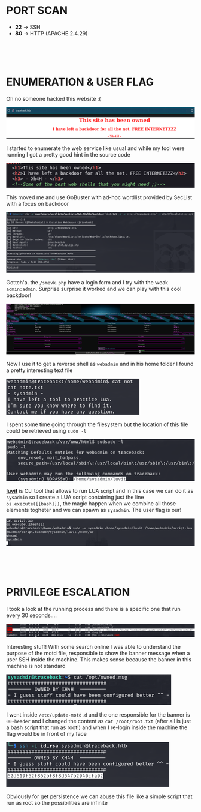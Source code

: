 # PORT SCAN
* **22** &#8594; SSH
* **80** &#8594; HTTP (APACHE 2.4.29)


<br><br><br>

# ENUMERATION & USER FLAG
Oh no someone hacked this website :(

![8ed5b871ee77583d822986ad638f887d.png](img/8ed5b871ee77583d822986ad638f887d.png)

I started to enumerate the web service like usual and while my tool were running I got a pretty good hint in the source code

![4fdf2df43a572098dae3baf23469f609.png](img/4fdf2df43a572098dae3baf23469f609.png)

This moved me and use GoBuster with ad-hoc wordlist provided by SecList with a focus on backdoor

![c18143cbaa606197fabc55fa42d103a3.png](img/c18143cbaa606197fabc55fa42d103a3.png)

Gottch'a. the `/smevk.php` have a login form and I try with the weak `admin:admin`. Surprise surprise it worked and we can play with this cool backdoor!

![8c802ce91b0be575651609785ce08bd4.png](img/8c802ce91b0be575651609785ce08bd4.png)

Now I use it to get a reverse shell as `webadmin` and in his home folder I found a pretty interesting text file

![c4d212daaeee40fdc29288293fd977b0.png](img/c4d212daaeee40fdc29288293fd977b0.png)

I spent some time going through the filesystem but the location of this file could be retrieved using `sudo -l`

![f4c65b1eec9c27ce1b76d8bc2da632f2.png](img/f4c65b1eec9c27ce1b76d8bc2da632f2.png)

**<u>luvit</u>** is CLI tool that allows to run LUA script and in this case we can do it as `sysadmin` so I create a LUA script containing just the line `os.execute([[bash]])`, the magic happen when we combine all those elements togheter and we can spawn as `sysadmin`. The user flag is our!

![ba0d1668393f6384f4c1b8eaf9ec3df7.png](img/ba0d1668393f6384f4c1b8eaf9ec3df7.png)



<br><br><br>

# PRIVILEGE ESCALATION

I took a look at the running process and there is a specific one that run every 30 seconds....

![e087e9bc92e94ecafa38f49badfd6dde.png](img/e087e9bc92e94ecafa38f49badfd6dde.png)

Interesting stuff! With some search online I was able to understand the purpose of the motd file, responsible to show the banner message when a user SSH inside the machine. This makes sense because the banner in this machine is not standard

![a4c82ce6ff9e2d875af26770fbd68aa1.png](img/a4c82ce6ff9e2d875af26770fbd68aa1.png)

I went inside `/etc/update-motd.d` and the one responsible for the banner is `00-header` and I changed the content as `cat /root/root.txt` (after all is just a bash script that run as root!) and when I re-login inside the machine the flag would be in front of my face

![cbf2ce2bdbd19a8355bcbd5f42ee18b9.png](img/cbf2ce2bdbd19a8355bcbd5f42ee18b9.png)

Obviously for get persistence we can abuse this file like a simple script that run as root so the possibilities are infinite
